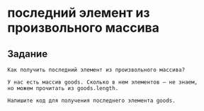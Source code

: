 # последний элемент из произвольного массива

 ## Задание
```
Как получить последний элемент из произвольного массива?

У нас есть массив goods. Сколько в нем элементов – не знаем, 
но можем прочитать из goods.length.

Напишите код для получения последнего элемента goods.

```

